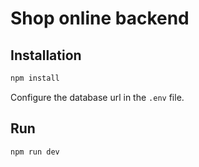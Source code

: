# Shop online backend

## Installation

```bash
npm install
```

Configure the database url in the `.env` file.

## Run

```bash
npm run dev
```
